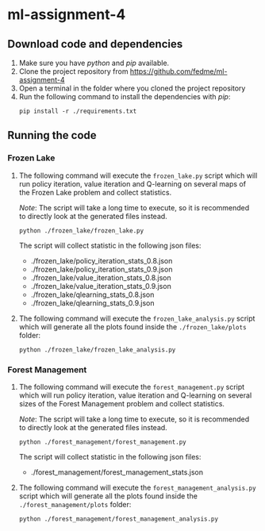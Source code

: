 # ml-assignment-4

## Download code and dependencies
1. Make sure you have _python_ and _pip_ available.
2. Clone the project repository from https://github.com/fedme/ml-assignment-4
3. Open a terminal in the folder where you cloned the project repository
4. Run the following command to install the dependencies with _pip_:
    ```
    pip install -r ./requirements.txt
    ```

## Running the code

### Frozen Lake

1. The following command will execute the `frozen_lake.py` script which will run policy iteration, value iteration and Q-learning on several maps of the Frozen Lake problem and collect statistics.

    _Note_: The script will take a long time to execute, so it is recommended to directly look at the generated files instead.
    
    ```
    python ./frozen_lake/frozen_lake.py 
    ```
    
    The script will collect statistic in the following json files:
    - ./frozen_lake/policy_iteration_stats_0.8.json
    - ./frozen_lake/policy_iteration_stats_0.9.json
    - ./frozen_lake/value_iteration_stats_0.8.json
    - ./frozen_lake/value_iteration_stats_0.9.json
    - ./frozen_lake/qlearning_stats_0.8.json
    - ./frozen_lake/qlearning_stats_0.9.json
    
2. The following command will execute the `frozen_lake_analysis.py` script which will generate all the plots found inside the `./frozen_lake/plots` folder:
    ```
    python ./frozen_lake/frozen_lake_analysis.py 
    ```

### Forest Management

1. The following command will execute the `forest_management.py` script which will run policy iteration, value iteration and Q-learning on several sizes of the Forest Management problem and collect statistics.

    _Note_: The script will take a long time to execute, so it is recommended to directly look at the generated files instead.
    
    ```
    python ./forest_management/forest_management.py 
    ```
    
    The script will collect statistic in the following json files:
    - ./forest_management/forest_management_stats.json
    
2. The following command will execute the `forest_management_analysis.py` script which will generate all the plots found inside the `./forest_management/plots` folder:
    ```
    python ./forest_management/forest_management_analysis.py 
    ```